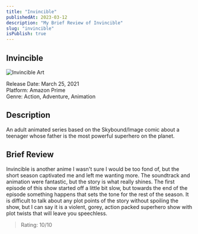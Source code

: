 ```yaml
---
title: "Invincible"
publishedAt: 2023-03-12
description: "My Brief Review of Invincible"
slug: "invincible"
isPublish: true
---
```


## Invincible

![Invincible Art](https://m.media-amazon.com/images/M/MV5BN2Q1NWExNzEtM2M1Ny00ZDJhLWIwN2MtZGI5ZGI4MzBlYTQyXkEyXkFqcGdeQXVyOTYyMTY2NzQ@._V1_.jpg)

Release Date: March 25, 2021\
Platform: Amazon Prime\
Genre: Action, Adventure, Animation

## Description

An adult animated series based on the Skybound/Image comic about a teenager whose father is the most powerful superhero on the planet.

## Brief Review

Invincible is another anime I wasn't sure I would be too fond of, but the short season captivated me and left me wanting more. The soundtrack and animation were fantastic, but the story is what really shines. The first episode of this show started off a little bit slow, but towards the end of the episode something happens that sets the tone for the rest of the season. It is difficult to talk about any plot points of the story without spoiling the show, but I can say it is a violent, gorey, action packed superhero show with plot twists that will leave you speechless.

> Rating: 10/10
